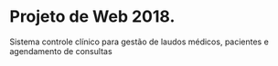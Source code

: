 # Projeto de Web 2018.
Sistema controle clínico para gestão de laudos médicos, pacientes e agendamento de consultas
